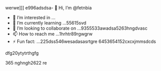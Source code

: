 werwe]]]
e996adsdsa- 👋 Hi, I’m @fetnbia
- 👀 I’m interested in ...
- 🌱 I’m currently learning ...55615svd
- 💞️ I’m looking to collaborate on ...9355533awadsa5263hngdvasc
- 📫 How to reach me ...1hrhtr89rgwgrw
- ⚡ Fun fact: ...225dss546wesadasasrtgre
6453654152cxcxjmmsdcds
<!---54asds545sdfsd
fetnbia/fetnbia is a ✨ special ✨ reposisdftory besdfcause its `README.md` 6262(this f543543ilcxggfgfgfxcxce) appears on your GitHub profile.
You can click the Preview link to take a look at yo53ur changes.653asaaszxxzz
--->dfg20ytytrthgfg
365
nghngh2622
re
